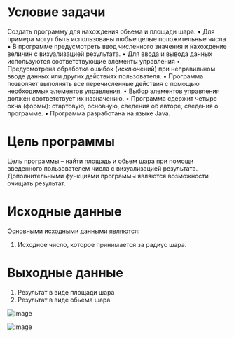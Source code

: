 # Условие задачи
Создать программу для нахождения обьема и площади шара.
•	Для примера могут быть использованы любые целые положительные числа
•	В программе предусмотреть ввод численного значения и нахождение величин с визуализацией результата. 
•	Для ввода и вывода данных используются соответствующие элементы управления
•	Предусмотрена обработка ошибок (исключений) при неправильном вводе данных или других действиях пользователя.
•	Программа позволяет выполнять все перечисленные действия с помощью необходимых элементов управления.
•	Выбор элементов управления должен соответствует их назначению.
•	Программа сдержит четыре окна (формы): стартовую, основную, сведения об авторе, сведения о программе.
•	Программа разработана на языке Java.

# Цель программы
Цель программы – найти площадь и обьем шара при помощи введенного пользователем числа с визуализацией результата. Дополнительными функциями программы являются возможности очищать результат.

# Исходные данные
Основными исходными данными являются:
1.	Исходное число, которое принимается за радиус шара.

# Выходные данные
1.	Результат в виде площади шара
2.	Результат в виде обьема шара

![image](https://github.com/Evgescha/4th-semester---OOP-course-2/assets/38140129/8ebfe249-be55-4633-b5c5-31262bb134b0)

![image](https://github.com/Evgescha/4th-semester---OOP-course-2/assets/38140129/f17618e7-6b7b-4679-be36-91a43e7398a1)
